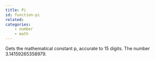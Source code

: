 ```yaml
---
title: Pi
id: function-pi
related:
categories:
    - number
    - math
---
```


Gets the mathematical constant p, accurate to 15 digits.
The number 3.14159265358979.
